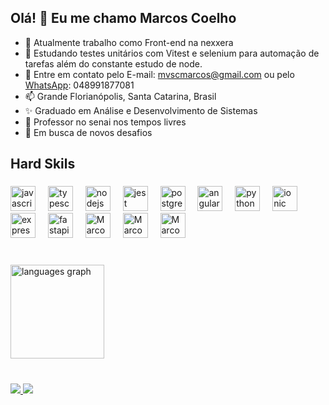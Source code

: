 ## Olá! 👋 Eu me chamo Marcos Coelho


- 🔭 Atualmente trabalho como Front-end na nexxera
- 🌱 Estudando testes unitários com Vitest e selenium para automação de tarefas além do constante estudo de node.
- 💬 Entre em contato pelo E-mail: mvscmarcos@gmail.com ou pelo <a href="https://api.whatsapp.com/send?phone=5548991877081&text=Ol%C3%A1%2C%20Marcos">WhatsApp</a>: 048991877081
- 📫 Grande Florianópolis, Santa Catarina, Brasil
- ✨ Graduado em Análise e Desenvolvimento de Sistemas
- 🎲 Professor no senai nos tempos livres
- 🎯 Em busca de novos desafios

</div>

###

<h2 align="left">Hard Skils</h2>

###

<div align="left">
  <img title="JavaScript" src="https://cdn.jsdelivr.net/gh/devicons/devicon/icons/javascript/javascript-original.svg" height="40" alt="javascript logo"  />
  <img width="12" />
  <img title="TypeScript" src="https://cdn.jsdelivr.net/gh/devicons/devicon/icons/typescript/typescript-original.svg" height="40" alt="typescript logo"  />
  <img width="12" />
  <img title="Node.JS" src="https://cdn.jsdelivr.net/gh/devicons/devicon/icons/nodejs/nodejs-original.svg" height="40" alt="nodejs logo"  />
  <img width="12" />
  <img title="Jest para testes unitários" src="https://cdn.jsdelivr.net/gh/devicons/devicon/icons/jest/jest-plain.svg" height="40" alt="jest logo"  />
  <img width="12" />
  <img title="Banco de dados postgreSQL" src="https://cdn.jsdelivr.net/gh/devicons/devicon/icons/postgresql/postgresql-original.svg" height="40" alt="postgresql logo"  />
  <img width="12" />
  <img title="Angular Framework" src="https://skillicons.dev/icons?i=angular" height="40" alt="angularjs logo"  />
  <img width="12" />
  <img title="Python" src="https://cdn.jsdelivr.net/gh/devicons/devicon/icons/python/python-original.svg" height="40" alt="python logo"  />
  <img width="12" />
  <img title="Ionic para aplicativos hibridos" src="https://cdn.simpleicons.org/ionic/3880FF" height="40" alt="ionic logo"  />
  <img width="12" />
  <img title="Express Node" src="https://skillicons.dev/icons?i=express" height="40" alt="express logo"  />
  <img width="12" />
  <img title="Fastify Node" src="https://skillicons.dev/icons?i=fastapi" height="40" alt="fastapi logo"  />
  <img width="12" />
  <img title="Figma ferramenta de prototipação" alt="MarcosCoelho-figma" height="40" src="https://cdn.jsdelivr.net/gh/devicons/devicon/icons/figma/figma-original.svg" />
  <img width="12" />
  <img  title="MySQL" alt="MarcosCoelho-MySQL" height="40" src="https://camo.githubusercontent.com/8b690f4dff81513c7425f3b8f6e66b34a1dea43e22562037eeb5449d18571c89/68747470733a2f2f63646e2e6a7364656c6976722e6e65742f67682f64657669636f6e732f64657669636f6e2f69636f6e732f6d7973716c2f6d7973716c2d6f726967696e616c2e737667" />
    <img width="12" />
  <img title="Git Lab automação e versionamento" alt="MarcosCoelho-gitlab" height="40" src="https://camo.githubusercontent.com/00518a2218fb06231c6f2064f1904d68a42f0dceba8985231a70efec56127933/68747470733a2f2f63646e2e6a7364656c6976722e6e65742f67682f64657669636f6e732f64657669636f6e2f69636f6e732f6769746c61622f6769746c61622d6f726967696e616c2e737667" />
    <img width="12" />
</div>


###

<br>

<div align="start">
  <img src="https://github-readme-stats.vercel.app/api/top-langs?username=MarquinhoCoelho&locale=en&hide_title=true&layout=compact&card_width=320&langs_count=5&theme=algolia&hide_border=true&order=2" height="150" alt="languages graph"  />
</div>

<br>

###
  

<p dir="auto">
 <a href="https://www.linkedin.com/in/marcos-coelho-perfil/" rel="nofollow">
  <img src="https://camo.githubusercontent.com/7fee771b415a6f144501304c2c4074aa62a0dd96ddc0f8c0aafd95ac0af584c1/68747470733a2f2f696d672e736869656c64732e696f2f62616467652f2d4c696e6b6564496e2d2532333030373742353f7374796c653d666f722d7468652d6261646765266c6f676f3d6c696e6b6564696e266c6f676f436f6c6f723d7768697465" data-canonical-src="https://img.shields.io/badge/-LinkedIn-%230077B5?style=for-the-badge&amp;logo=linkedin&amp;logoColor=white" style="max-width: 100%;">
 </a>
 <a href="https://api.whatsapp.com/send?phone=5548991877081&text=Ol%C3%A1%2C%20Marcos" rel="nofollow">
  <img src="https://img.shields.io/badge/WhatsApp-25D366?style=for-the-badge&logo=whatsapp&logoColor=white"  style="max-width: 100%;">
 </a>
</p>
 
</div>
